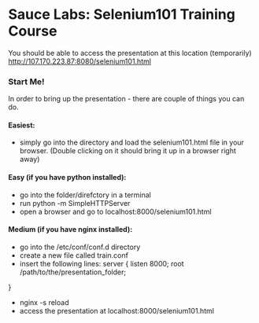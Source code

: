 # Sauce Labs: Selenium101 Training Course

You should be able to access the presentation at this location (temporarily) http://107.170.223.87:8080/selenium101.html

### Start Me!
In order to bring up the presentation - there are couple of things you can do.

#### Easiest:
* simply go into the directory and load the selenium101.html file in your browser. (Double clicking on it should bring it up in a browser right away)

#### Easy (if you have python installed):
* go into the folder/direfctory in a terminal
* run python -m SimpleHTTPServer
* open a browser and go to localhost:8000/selenium101.html

#### Medium (if you have nginx installed):
* go into the /etc/conf/conf.d directory
* create a new file called train.conf
* insert the following lines:
server {
   listen 8000;
   root /path/to/the/presentation_folder;

}

* nginx -s reload
* access the presentation at localhost:8000/selenium101.html
